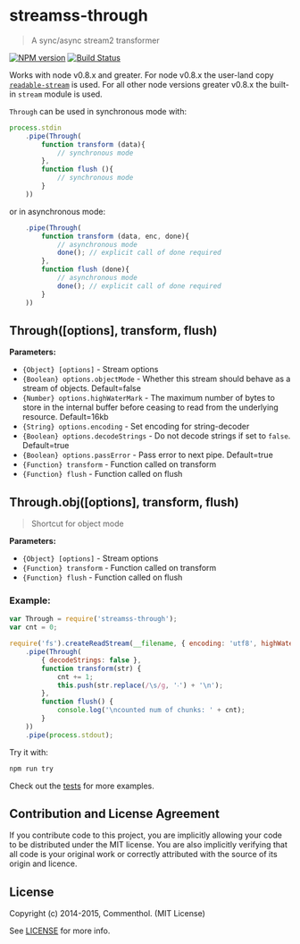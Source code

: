 # streamss-through

> A sync/async stream2 transformer

[![NPM version](https://badge.fury.io/js/streamss-through.svg)](https://www.npmjs.com/package/streamss-through/)
[![Build Status](https://secure.travis-ci.org/commenthol/streamss-through.svg?branch=master)](https://travis-ci.org/commenthol/streamss-through)

Works with node v0.8.x and greater.
For node v0.8.x the user-land copy [`readable-stream`][readable-stream] is used.
For all other node versions greater v0.8.x the built-in `stream` module is used.

`Through` can be used in synchronous mode with:

```javascript
process.stdin
	.pipe(Through(
		function transform (data){
			// synchronous mode
		},
		function flush (){
			// synchronous mode
		}
	))
```

or in asynchronous mode:

```javascript
	.pipe(Through(
		function transform (data, enc, done){
			// asynchronous mode
			done(); // explicit call of done required
		},
		function flush (done){
			// asynchronous mode
			done(); // explicit call of done required
		}
	))
```

## Through([options], transform, flush)

**Parameters:**

- `{Object} [options]` - Stream options
- `{Boolean} options.objectMode` - Whether this stream should behave as a stream of objects. Default=false
- `{Number} options.highWaterMark` - The maximum number of bytes to store in the internal buffer before ceasing to read from the underlying resource. Default=16kb
- `{String} options.encoding` - Set encoding for string-decoder
- `{Boolean} options.decodeStrings` - Do not decode strings if set to `false`. Default=true
- `{Boolean} options.passError` - Pass error to next pipe. Default=true
- `{Function} transform` - Function called on transform
- `{Function} flush` - Function called on flush

## Through.obj([options], transform, flush)

> Shortcut for object mode

**Parameters:**

- `{Object} [options]` - Stream options
- `{Function} transform` - Function called on transform
- `{Function} flush` - Function called on flush


### Example:

```javascript
var Through = require('streamss-through');
var cnt = 0;

require('fs').createReadStream(__filename, { encoding: 'utf8', highWaterMark: 30 })
	.pipe(Through(
		{ decodeStrings: false },
		function transform(str) {
			cnt += 1;
			this.push(str.replace(/\s/g, '‧') + '\n');
		},
		function flush() {
			console.log('\ncounted num of chunks: ' + cnt);
		}
	))
	.pipe(process.stdout);
```

Try it with:

```bash
npm run try
```

Check out the [tests](./test/index.mocha.js) for more examples.

## Contribution and License Agreement

If you contribute code to this project, you are implicitly allowing your
code to be distributed under the MIT license. You are also implicitly
verifying that all code is your original work or correctly attributed
with the source of its origin and licence.

## License

Copyright (c) 2014-2015, Commenthol. (MIT License)

See [LICENSE][] for more info.

[LICENSE]: ./LICENSE
[readable-stream]: https://github.com/isaacs/readable-stream

